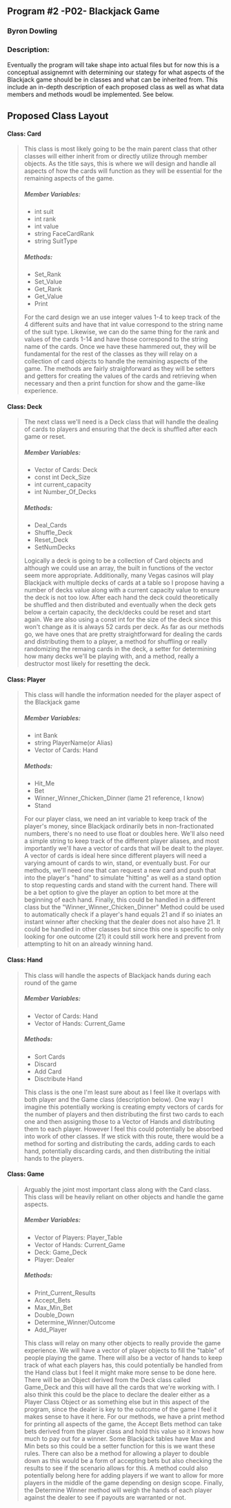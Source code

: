 ## Program #2 -P02- Blackjack Game
### Byron Dowling
### Description:

Eventually the program will take shape into actual files but for now this is a conceptual assignemnt with determining our stategy for what aspects of the Blackjack game should be in classes and what can be inherited from. This include an in-depth description of each proposed class as well as what data members and methods woudl be implemented. See below.

## Proposed Class Layout

#### Class: Card
> This class is most likely going to be the main parent class that other classes will either inherit from or directly utilize through member objects. As the title says, this is where we will design and handle all aspects of how the cards will function as they will be essential for the remaining aspects of the game.
>
> ##### Member Variables:
> - int suit
> - int rank
> - int value
> - string FaceCardRank
> - string SuitType
>
> ##### Methods:
> - Set_Rank
> - Set_Value
> - Get_Rank
> - Get_Value
> - Print
>
>
> For the card design we an use integer values 1-4 to keep track of the 4 different suits and have that int value correspond to the string name of the suit type. Likewise, we can do the same thing for the rank and values of the cards 1-14 and have those correspond to the string name of the cards. Once we have these hammered out, they will be fundamental for the rest of the classes as they will relay on a collection of card objects to handle the remaining aspects of the game. The methods are fairly straighforward as they will be setters and getters for creating the values of the cards and retrieving when necessary and then a print function for show and the game-like experience.


#### Class: Deck
> The next class we'll need is a Deck class that will handle the dealing of cards to players and ensuring that the deck is shuffled after each game or reset.
>
> ##### Member Variables:
> - Vector of Cards: Deck
> - const int Deck_Size 
> - int current_capacity
> - int Number_Of_Decks
>
> ##### Methods:
> - Deal_Cards
> - Shuffle_Deck
> - Reset_Deck
> - SetNumDecks
>
>
> Logically a deck is going to be a collection of Card objects and although we could use an array, the built in functions of the vector seem more appropriate. Additionally, many Vegas casinos will play Blackjack with multiple decks of cards at a table so I propose having a number of decks value along with a current capacity value to ensure the deck is not too low. After each hand the deck could theoretically be shuffled and then distributed and eventually when the deck gets below a certain capacity, the deck/decks could be reset and start again. We are also using a const int for the size of the deck since this won't change as it is always 52 cards per deck. As far as our methods go, we have ones that are pretty straightforward for dealing the cards and distributing them to a player, a method for shuffling or really randomizing the remaing cards in the deck, a setter for determining how many decks we'll be playing with, and a method, really a destructor most likely for resetting the deck.

#### Class: Player
> This class will handle the information needed for the player aspect of the Blackjack game
>
> ##### Member Variables:
> - int Bank
> - string PlayerName(or Alias)
> - Vector of Cards: Hand
>
> ##### Methods: 
> - Hit_Me
> - Bet
> - Winner_Winner_Chicken_Dinner (lame 21 reference, I know)
> - Stand
>
>
> For our player class, we need an int variable to keep track of the player's money, since Blackjack ordinarily bets in non-fractionated numbers, there's no need to use float or doubles here. We'll also need a simple string to keep track of the different player aliases, and most importantly we'll have a vector of cards that will be dealt to the player. A vector of cards is ideal here since different players will need a varying amount of cards to win, stand, or eventually bust. For our methods, we'll need one that can request a new card and push that into the player's "hand" to simulate "hitting" as well as a stand option to stop requesting cards and stand with the current hand. There will be a bet option to give the player an option to bet more at the beginning of each hand. Finally, this could be handled in a different class but the "Winner_Winner_Chicken_Dinner" Method could be used to automatically check if a player's hand equals 21 and if so iniates an instant winner after checking that the dealer does not also have 21. It could be handled in other classes but since this one is specific to only looking for one outcome (21) it could still work here and prevent from attempting to hit on an already winning hand.

#### Class: Hand
> This class will handle the aspects of Blackjack hands during each round of the game
>
> ##### Member Variables:
> - Vector of Cards: Hand
> - Vector of Hands: Current_Game 
>
> ##### Methods:
> - Sort Cards
> - Discard
> - Add Card
> - Disctribute Hand
>
>
> This class is the one I'm least sure about as I feel like it overlaps with both player and the Game class (description below). One way I imagine this potentially working is creating empty vectors of cards for the number of players and then distributing the first two cards to each one and then assigning those to a Vector of Hands and distributing them to each player. However I feel this could potentially be absorbed into work of other classes. If we stick with this route, there would be a method for sorting and distributing the cards, adding cards to each hand, potentially discarding cards, and then distributing the initial hands to the players.

#### Class: Game
> Arguably the joint most important class along with the Card class. This class will be heavily reliant on other objects and handle the game aspects.
>
> ##### Member Variables:
> - Vector of Players: Player_Table
> - Vector of Hands: Current_Game
> - Deck: Game_Deck
> - Player: Dealer
>
> ##### Methods:
> - Print_Current_Results
> - Accept_Bets
> - Max_Min_Bet
> - Double_Down
> - Determine_Winner/Outcome
> - Add_Player
>
>
> This class will relay on many other objects to really provide the game experience. We will have a vector of player objects to fill the "table" of people playing the game. There will also be a vector of hands to keep track of what each players has, this could potentially be handled from the Hand class but I feel it might make more sense to be done here. There will be an Object derived from the Deck class called Game_Deck and this will have all the cards that we're working with. I also think this could be the place to declare the dealer either as a Player Class Object or as something else but in this aspect of the program, since the dealer is key to the outcome of the game I feel it makes sense to have it here. For our methods, we have a print method for printing all aspects of the game, the Accept Bets method can take bets derived from the player class and hold this value so it knows how much to pay out for a winner. Some Blackjack tables have Max and Min bets so this could be a setter function for this is we want these rules. There can also be a method for allowing a player to double down as this would be a form of accepting bets but also checking the results to see if the scenario allows for this. A method could also potentially belong here for adding players if we want to allow for more players in the middle of the game depending on design scope. Finally, the Determine Winner method will weigh the hands of each player against the dealer to see if payouts are warranted or not. 
>
>
>
<a></a>
